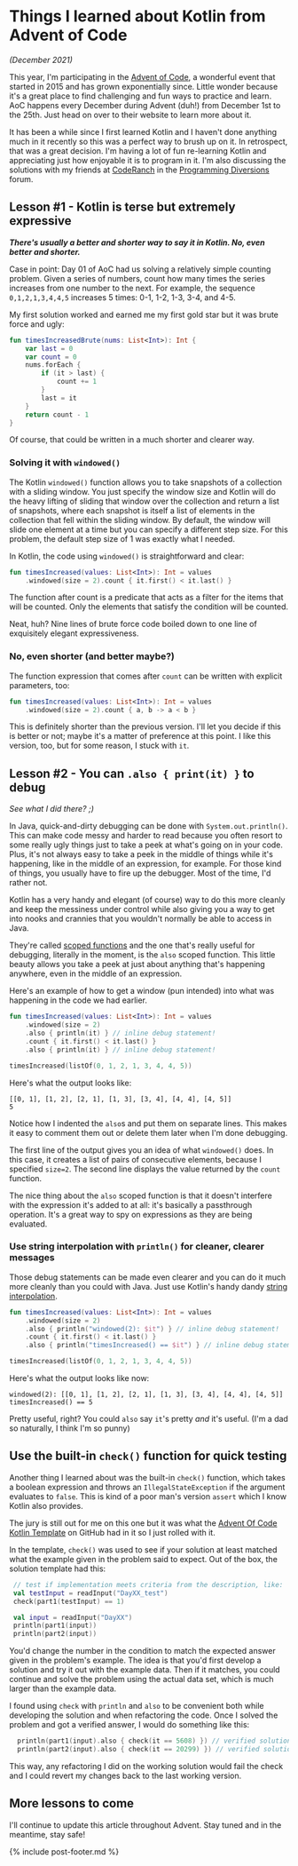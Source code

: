 # Things I learned about Kotlin from Advent of Code

_(December 2021)_

This year, I'm participating in the [Advent of Code](https://adventofcode.com/2021/), a wonderful event that started in
2015 and has grown exponentially since. Little wonder because it's a great place to find challenging and fun ways to
practice and learn. AoC happens every December during Advent (duh!) from December 1st to the 25th. Just head on over to
their website to learn more about it.

It has been a while since I first learned Kotlin and I haven't done anything much in it recently so this was a perfect
way to brush up on it. In retrospect, that was a great decision. I'm having a lot of fun re-learning Kotlin and
appreciating just how enjoyable it is to program in it. I'm also discussing the solutions with my friends
at [CodeRanch](https://coderanch.com) in the [Programming Diversions](https://coderanch.com/f/71/Programming) forum.

## Lesson #1 - Kotlin is terse but extremely expressive

_**There's usually a better and shorter way to say it in Kotlin. No, even better and shorter.**_

Case in point: Day 01 of AoC had us solving a relatively simple counting problem. Given a series of numbers, count how
many times the series increases from one number to the next. For example, the sequence `0,1,2,1,3,4,4,5` increases 5
times: 0-1, 1-2, 1-3, 3-4, and 4-5.

My first solution worked and earned me my first gold star but it was brute force and ugly:

```kotlin
fun timesIncreasedBrute(nums: List<Int>): Int {
    var last = 0
    var count = 0
    nums.forEach {
        if (it > last) {
            count += 1
        }
        last = it
    }
    return count - 1
}
```

Of course, that could be written in a much shorter and clearer way.

### Solving it with `windowed()`

The Kotlin `windowed()` function allows you to take snapshots of a collection with a sliding window. You just specify
the window size and Kotlin will do the heavy lifting of sliding that window over the collection and return a list of
snapshots, where each snapshot is itself a list of elements in the collection that fell within the sliding window. By
default, the window will slide one element at a time but you can specify a different step size. For this problem, the
default step size of 1 was exactly what I needed.

In Kotlin, the code using `windowed()` is straightforward and clear:

```kotlin
fun timesIncreased(values: List<Int>): Int = values
    .windowed(size = 2).count { it.first() < it.last() }
```

The function after count is a predicate that acts as a filter for the items that will be counted. Only the elements that
satisfy the condition will be counted.

Neat, huh? Nine lines of brute force code boiled down to one line of exquisitely elegant expressiveness.

### No, even shorter (and better maybe?)

The function expression that comes after `count` can be written with explicit parameters, too:

```kotlin
fun timesIncreased(values: List<Int>): Int = values
    .windowed(size = 2).count { a, b -> a < b }
```

This is definitely shorter than the previous version. I'll let you decide if this is better or not; maybe it's a matter
of preference at this point. I like this version, too, but for some reason, I stuck with `it`.

## Lesson #2 - You can `.also { print(it) }` to debug

_See what I did there? ;)_

In Java, quick-and-dirty debugging can be done with `System.out.println()`. This can make code messy and harder to read
because you often resort to some really ugly things just to take a peek at what's going on in your code. Plus, it's not
always easy to take a peek in the middle of things while it's happening, like in the middle of an expression, for
example. For those kind of things, you usually have to fire up the debugger. Most of the time, I'd rather not.

Kotlin has a very handy and elegant (of course) way to do this more cleanly and keep the messiness under control while
also giving you a way to get into nooks and crannies that you wouldn't normally be able to access in Java.

They're called [scoped functions](https://kotlinlang.org/docs/scope-functions.html)
and the one that's really useful for debugging, literally in the moment, is the `also` scoped function. This little
beauty allows you take a peek at just about anything that's happening anywhere, even in the middle of an expression.

Here's an example of how to get a window (pun intended) into what was happening in the code we had earlier.

```kotlin
fun timesIncreased(values: List<Int>): Int = values
    .windowed(size = 2)
    .also { println(it) } // inline debug statement!
    .count { it.first() < it.last() }
    .also { println(it) } // inline debug statement!

timesIncreased(listOf(0, 1, 2, 1, 3, 4, 4, 5))
```

Here's what the output looks like:

```text
[[0, 1], [1, 2], [2, 1], [1, 3], [3, 4], [4, 4], [4, 5]]
5
```

Notice how I indented the `also`s and put them on separate lines. This makes it easy to comment them out or delete them
later when I'm done debugging.

The first line of the output gives you an idea of what `windowed()` does. In this case, it creates a list of pairs of
consecutive elements, because I specified `size=2`. The second line displays the value returned by the `count` function.

The nice thing about the `also` scoped function is that it doesn't interfere with the expression it's added to at all:
it's basically a passthrough operation. It's a great way to spy on expressions as they are being evaluated.

### Use string interpolation with `println()` for cleaner, clearer messages

Those debug statements can be made even clearer and you can do it much more cleanly than you could with Java. Just use
Kotlin's handy
dandy [string interpolation](https://kotlinlang.org/docs/java-to-kotlin-idioms-strings.html#concatenate-strings).

```kotlin
fun timesIncreased(values: List<Int>): Int = values
    .windowed(size = 2)
    .also { println("windowed(2): $it") } // inline debug statement!
    .count { it.first() < it.last() }
    .also { println("timesIncreased() == $it") } // inline debug statement!

timesIncreased(listOf(0, 1, 2, 1, 3, 4, 4, 5))
```

Here's what the output looks like now:

```text
windowed(2): [[0, 1], [1, 2], [2, 1], [1, 3], [3, 4], [4, 4], [4, 5]]
timesIncreased() == 5
```

Pretty useful, right? You could `also` say `it`'s pretty _and_ it's useful. (I'm a dad so naturally, I think I'm so
punny)

## Use the built-in `check()` function for quick testing

Another thing I learned about was the built-in `check()` function, which takes a boolean expression and throws
an `IllegalStateException` if the argument evaluates to `false`. This is kind of a poor man's version `assert` which I
know Kotlin also provides. 

The jury is still out for me on this one but it was what the 
[Advent Of Code Kotlin Template](https://github.com/kotlin-hands-on/advent-of-code-kotlin-template) on GitHub
had in it so I just rolled with it.

In the template, `check()` was used to see if your solution at least matched what the example given in the problem said
to expect. Out of the box, the solution template had this:

```kotlin
 // test if implementation meets criteria from the description, like:
 val testInput = readInput("DayXX_test")
 check(part1(testInput) == 1)

 val input = readInput("DayXX")
 println(part1(input))
 println(part2(input))
```

You'd change the number in the condition to match the expected answer given in the problem's example. The idea is that
you'd first develop a solution and try it out with the example data. Then if it matches, you could continue and solve
the problem using the actual data set, which is much larger than the example data.

I found using `check` with `println` and `also` to be convenient both while developing the solution and when refactoring
the code. Once I solved the problem and got a verified answer, I would do something like this:

```kotlin
  println(part1(input).also { check(it == 5608) }) // verified solution
  println(part2(input).also { check(it == 20299) }) // verified solution
```

This way, any refactoring I did on the working solution would fail the check and I could revert my changes back to the
last working version.

## More lessons to come

I'll continue to update this article throughout Advent. Stay tuned and in the meantime, stay safe!

{% include post-footer.md %}